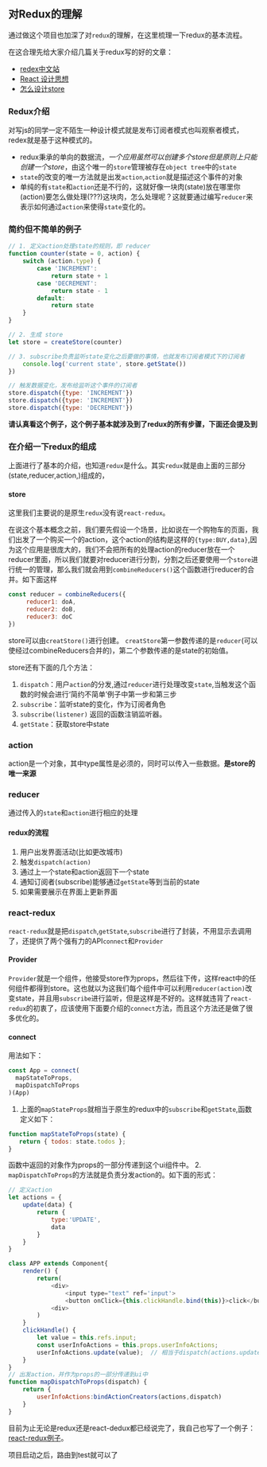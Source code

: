 ## 对Redux的理解

通过做这个项目也加深了对`redux`的理解，在这里梳理一下redux的基本流程。

在这合理先给大家介绍几篇关于redux写的好的文章：
- [redex中文站](http://cn.redux.js.org)
- [React 设计思想](https://github.com/react-guide/react-basic)
- [怎么设计store](https://segmentfault.com/a/1190000009540007?from=timeline&isappinstalled=1)

### Redux介绍

对写js的同学一定不陌生一种设计模式就是发布订阅者模式也叫观察者模式，redex就是基于这种模式的。
- redux秉承的单向的数据流，*一个应用虽然可以创建多个store但是原则上只能创建一个store*，由这个唯一的`store`管理被存在`object tree`中的`state`
- `state`的改变的唯一方法就是出发`action`,`action`就是描述这个事件的对象
- 单纯的有`state`和`action`还是不行的，这就好像一块肉(state)放在哪里你(action)要怎么做处理(???)这块肉，怎么处理呢？这就要通过编写`reducer`来表示如何通过`action`来使得`state`变化的。

### 简约但不简单的例子

```javascript
// 1. 定义action处理state的规则，即 reducer
function counter(state = 0, action) {
    switch (action.type) {
        case 'INCREMENT':
            return state + 1
        case 'DECREMENT':
            return state - 1
        default:
            return state
    }
}

// 2. 生成 store
let store = createStore(counter)

// 3. subscribe负责监听state变化之后要做的事情，也就发布订阅者模式下的订阅者
    console.log('current state', store.getState())
})

// 触发数据变化，发布给监听这个事件的订阅者
store.dispatch({type: 'INCREMENT'})
store.dispatch({type: 'INCREMENT'})
store.dispatch({type: 'DECREMENT'})
```

**请认真看这个例子，这个例子基本就涉及到了redux的所有步骤，下面还会提及到**

### 在介绍一下redux的组成

上面进行了基本的介绍，也知道`redux`是什么。其实`redux`就是由上面的三部分(state,reducer,action,)组成的，

#### store

这里我们主要说的是原生`redux`没有说`react-redux`。
</hr>

在说这个基本概念之前，我们要先假设一个场景，比如说在一个购物车的页面，我们出发了一个购买一个的action，这个action的结构是这样的`{type:BUY,data}`,因为这个应用是很庞大的，我们不会把所有的处理action的reducer放在一个reducer里面，所以我们就要对reducer进行分割，分割之后还要使用一个`store`进行统一的管理，那么我们就会用到`combineReducers()`这个函数进行reducer的合并。如下面这样

```javascript
const reducer = combineReducers({
     reducer1: doA,
     reducer2: doB,
     reducer3: doC
})
```


store可以由`creatStore()`进行创建。
`creatStore`第一参数传递的是`reducer`(可以使经过combineReducers合并的)，第二个参数传递的是state的初始值。

store还有下面的几个方法：

1. `dispatch`：用户`action`的分发,通过`reducer`进行处理改变`state`,当触发这个函数的时候会进行‘简约不简单’例子中第一步和第三步
2. `subscribe`：监听state的变化，作为订阅者角色
3. `subscribe(listener)` 返回的函数注销监听器。
4. `getState`：获取store中state

### action

action是一个对象，其中type属性是必须的，同时可以传入一些数据。**是store的唯一来源**

### reducer

通过传入的`state`和`action`进行相应的处理

#### redux的流程

1. 用户出发界面活动(比如更改城市)
2. 触发`dispatch(action)`
3. 通过上一个state和action返回下一个state
4. 通知订阅者(subscribe)能够通过`getState`等到当前的state
5. 如果需要展示在界面上更新界面

### react-redux

`react-redux`就是把`dispatch`,`getState`,`subscribe`进行了封装，不用显示去调用了，还提供了两个强有力的API`connect`和`Provider`

#### Provider

`Provider`就是一个组件，他接受store作为props，然后往下传，这样react中的任何组件都得到store。这也就以为这我们每个组件中可以利用`reducer(action)`改变state，并且用`subscribe`进行监听，但是这样是不好的。这样就违背了`react-redux`的初衷了，应该使用下面要介绍的`connect`方法，而且这个方法还是做了很多优化的。

#### connect

用法如下：
```javascript
const App = connect(
  mapStateToProps,
  mapDispatchToProps
)(App)
```
1. 上面的`mapStateProps`就相当于原生的redux中的`subscribe`和`getState`,函数定义如下：

```javascript
function mapStateToProps(state) {
   return { todos: state.todos };
}
```
函数中返回的对象作为props的一部分传递到这个ui组件中。
2. `mapDispatchToProps`的方法就是负责分发action的。如下面的形式：
```javascript
// 定义action
let actions = {
	update(data) {
		return {
			type:'UPDATE',
			data
		}
	}
}

class APP extends Component{
	render() {
		return(
			<div>
				<input type="text" ref='input'>
				<button onClick={this.clickHandle.bind(this)}>click</button>
			<div>
		)
	}
	clickHandle() {
		let value = this.refs.input;
		const userInfoActions = this.props.userInfoActions;
		userInfoActions.update(value);  // 相当于dispatch(actions.update(value))
	}
}
// 出发action，并作为props的一部分传递到ui中
function mapDispatchToProps(dispatch) {
    return {
        userInfoActions:bindActionCreators(actions,dispatch)
    }
}
```

目前为止无论是redux还是react-dedux都已经说完了，我自己也写了一个例子：[react-redux例子](https://github.com/helios741/react-comment/tree/master/app/containers/Test)。

项目启动之后，路由到test就可以了


